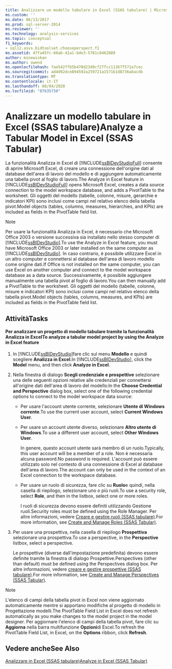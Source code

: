 ```yaml
---
title: Analizzare un modello tabulare in Excel (SSAS tabulare) | Microsoft Docs
ms.custom: ''
ms.date: 06/13/2017
ms.prod: sql-server-2014
ms.reviewer: ''
ms.technology: analysis-services
ms.topic: conceptual
f1_keywords:
- sql12.asvs.bidtoolset.chooseperspect.f1
ms.assetid: 47fa45fc-60ab-41a1-bde3-5781c8462889
author: minewiskan
ms.author: owend
ms.openlocfilehash: fae542ffb5b470d23d9cf27fcc11367f571e7cec
ms.sourcegitcommit: ad4d92dce894592a259721a1571b1d8736abacdb
ms.translationtype: MT
ms.contentlocale: it-IT
ms.lasthandoff: 08/04/2020
ms.locfileid: "87635738"
---
```

# <a name="analyze-a-tabular-model-in-excel-ssas-tabular"></a><span data-ttu-id="6739c-102">Analizzare un modello tabulare in Excel (SSAS tabulare)</span><span class="sxs-lookup"><span data-stu-id="6739c-102">Analyze a Tabular Model in Excel (SSAS Tabular)</span></span>
  <span data-ttu-id="6739c-103">La funzionalità Analizza in Excel di [!INCLUDE[ssBIDevStudioFull](../../includes/ssbidevstudiofull-md.md)] consente di aprire Microsoft Excel, di creare una connessione dell'origine dati al database dell'area di lavoro del modello e di aggiungere automaticamente una tabella pivot al foglio di lavoro.</span><span class="sxs-lookup"><span data-stu-id="6739c-103">The Analyze in Excel feature in [!INCLUDE[ssBIDevStudioFull](../../includes/ssbidevstudiofull-md.md)] opens Microsoft Excel, creates a data source connection to the model workspace database, and adds a PivotTable to the worksheet.</span></span> <span data-ttu-id="6739c-104">Gli oggetti del modello (tabelle, colonne, misure, gerarchie e indicatori KPI) sono inclusi come campi nel relativo elenco della tabella pivot.</span><span class="sxs-lookup"><span data-stu-id="6739c-104">Model objects (tables, columns, measures, hierarchies, and KPIs) are included as fields in the PivotTable field list.</span></span>  
  
> [!NOTE]  
>  <span data-ttu-id="6739c-105">Per usare la funzionalità Analizza in Excel, è necessario che Microsoft Office 2003 o versione successiva sia installato nello stesso computer di [!INCLUDE[ssBIDevStudio](../../includes/ssbidevstudio-md.md)].</span><span class="sxs-lookup"><span data-stu-id="6739c-105">To use the Analyze in Excel feature, you must have Microsoft Office 2003 or later installed on the same computer as [!INCLUDE[ssBIDevStudio](../../includes/ssbidevstudio-md.md)].</span></span> <span data-ttu-id="6739c-106">In caso contrario, è possibile utilizzare Excel in un altro computer e connettersi al database dell'area di lavoro modello come origine dati.</span><span class="sxs-lookup"><span data-stu-id="6739c-106">If Office is not installed on the same computer, you can use Excel on another computer and connect to the model workspace database as a data source.</span></span> <span data-ttu-id="6739c-107">Successivamente, è possibile aggiungere manualmente una tabella pivot al foglio di lavoro.</span><span class="sxs-lookup"><span data-stu-id="6739c-107">You can then manually add a PivotTable to the worksheet.</span></span> <span data-ttu-id="6739c-108">Gli oggetti del modello (tabelle, colonne, misure e indicatori KPI) sono inclusi come campi nel relativo elenco della tabella pivot.</span><span class="sxs-lookup"><span data-stu-id="6739c-108">Model objects (tables, columns, measures, and KPIs) are included as fields in the PivotTable field list.</span></span>  
  
## <a name="tasks"></a><span data-ttu-id="6739c-109">Attività</span><span class="sxs-lookup"><span data-stu-id="6739c-109">Tasks</span></span>  
  
#### <a name="to-analyze-a-tabular-model-project-by-using-the-analyze-in-excel-feature"></a><span data-ttu-id="6739c-110">Per analizzare un progetto di modello tabulare tramite la funzionalità Analizza in Excel</span><span class="sxs-lookup"><span data-stu-id="6739c-110">To analyze a tabular model project by using the Analyze in Excel feature</span></span>  
  
1.  <span data-ttu-id="6739c-111">In [!INCLUDE[ssBIDevStudio](../../includes/ssbidevstudio-md.md)]fare clic sul menu **Modello** e quindi scegliere **Analizza in Excel**.</span><span class="sxs-lookup"><span data-stu-id="6739c-111">In [!INCLUDE[ssBIDevStudio](../../includes/ssbidevstudio-md.md)], click the **Model** menu, and then click **Analyze in Excel**.</span></span>  
  
2.  <span data-ttu-id="6739c-112">Nella finestra di dialogo **Scegli credenziale e prospettive** selezionare una delle seguenti opzioni relative alle credenziali per connettersi all'origine dati dell'area di lavoro del modello:</span><span class="sxs-lookup"><span data-stu-id="6739c-112">In the **Choose Credential and Perspective** dialog box, select one of the following credential options to connect to the model workspace data source:</span></span>  
  
    -   <span data-ttu-id="6739c-113">Per usare l'account utente corrente, selezionare **Utente di Windows corrente**.</span><span class="sxs-lookup"><span data-stu-id="6739c-113">To use the current user account, select **Current Windows User**.</span></span>  
  
    -   <span data-ttu-id="6739c-114">Per usare un account utente diverso, selezionare **Altro utente di Windows**.</span><span class="sxs-lookup"><span data-stu-id="6739c-114">To use a different user account, select **Other Windows User**.</span></span>  
  
         <span data-ttu-id="6739c-115">In genere, questo account utente sarà membro di un ruolo.</span><span class="sxs-lookup"><span data-stu-id="6739c-115">Typically, this user account will be a member of a role.</span></span> <span data-ttu-id="6739c-116">Non è necessaria alcuna password.</span><span class="sxs-lookup"><span data-stu-id="6739c-116">No password is required.</span></span> <span data-ttu-id="6739c-117">L'account può essere utilizzato solo nel contesto di una connessione di Excel al database dell'area di lavoro.</span><span class="sxs-lookup"><span data-stu-id="6739c-117">The account can only be used in the context of an Excel connection to the workspace database.</span></span>  
  
    -   <span data-ttu-id="6739c-118">Per usare un ruolo di sicurezza, fare clic su **Ruolo**e quindi, nella casella di riepilogo, selezionare uno o più ruoli.</span><span class="sxs-lookup"><span data-stu-id="6739c-118">To use a security role, select **Role**, and then in the listbox, select one or more roles.</span></span>  
  
         <span data-ttu-id="6739c-119">I ruoli di sicurezza devono essere definiti utilizzando Gestione ruoli.</span><span class="sxs-lookup"><span data-stu-id="6739c-119">Security roles must be defined using the Role Manager.</span></span> <span data-ttu-id="6739c-120">Per altre informazioni, vedere [Creare e gestire ruoli &#40;SSAS tabulare&#41;](roles-ssas-tabular.md).</span><span class="sxs-lookup"><span data-stu-id="6739c-120">For more information, see [Create and Manage Roles &#40;SSAS Tabular&#41;](roles-ssas-tabular.md).</span></span>  
  
3.  <span data-ttu-id="6739c-121">Per usare una prospettiva, nella casella di riepilogo **Prospettiva** selezionare una prospettiva.</span><span class="sxs-lookup"><span data-stu-id="6739c-121">To use a perspective, in the **Perspective** listbox, select a perspective.</span></span>  
  
     <span data-ttu-id="6739c-122">Le prospettive (diverse dall'impostazione predefinita) devono essere definite tramite la finestra di dialogo Prospettive.</span><span class="sxs-lookup"><span data-stu-id="6739c-122">Perspectives (other than default) must be defined using the Perspectives dialog box.</span></span> <span data-ttu-id="6739c-123">Per altre informazioni, vedere [creare e gestire prospettive &#40;SSAS tabulare&#41;](perspectives-ssas-tabular.md).</span><span class="sxs-lookup"><span data-stu-id="6739c-123">For more information, see [Create and Manage Perspectives &#40;SSAS Tabular&#41;](perspectives-ssas-tabular.md).</span></span>  
  
> [!NOTE]  
>  <span data-ttu-id="6739c-124">L'elenco di campi della tabella pivot in Excel non viene aggiornato automaticamente mentre si apportano modifiche al progetto di modello in Progettazione modelli.</span><span class="sxs-lookup"><span data-stu-id="6739c-124">The PivotTable Field List in Excel does not refresh automatically as you make changes to the model project in the model designer.</span></span> <span data-ttu-id="6739c-125">Per aggiornare l'elenco di campi della tabella pivot, fare clic su **Aggiorna** nella barra multifunzione **Opzioni**di Excel.</span><span class="sxs-lookup"><span data-stu-id="6739c-125">To refresh the PivotTable Field List, in Excel, on the **Options** ribbon, click **Refresh**.</span></span>  
  
## <a name="see-also"></a><span data-ttu-id="6739c-126">Vedere anche</span><span class="sxs-lookup"><span data-stu-id="6739c-126">See Also</span></span>  
 [<span data-ttu-id="6739c-127">Analizzare in Excel &#40;SSAS tabulare&#41;</span><span class="sxs-lookup"><span data-stu-id="6739c-127">Analyze in Excel &#40;SSAS Tabular&#41;</span></span>](analyze-in-excel-ssas-tabular.md)  
  
  
